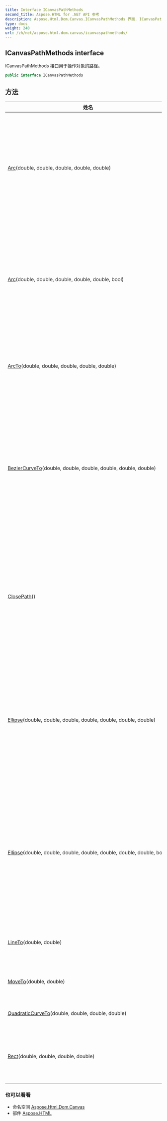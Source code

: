 ```yaml
---
title: Interface ICanvasPathMethods
second_title: Aspose.HTML for .NET API 参考
description: Aspose.Html.Dom.Canvas.ICanvasPathMethods 界面. ICanvasPathMethods 接口用于操作对象的路径
type: docs
weight: 240
url: /zh/net/aspose.html.dom.canvas/icanvaspathmethods/
---
```

## ICanvasPathMethods interface

ICanvasPathMethods 接口用于操作对象的路径。

```csharp
public interface ICanvasPathMethods
```

## 方法

| 姓名 | 描述 |
| --- | --- |
| [Arc](../../aspose.html.dom.canvas/icanvaspathmethods/arc/#arc)(double, double, double, double, double) | 向以 (x, y) 位置为中心、半径为 r 的路径添加一个圆弧，从 startAngle 开始到 endAngle 结束，沿给定方向逆时针（默认为顺时针）。 |
| [Arc](../../aspose.html.dom.canvas/icanvaspathmethods/arc/#arc_1)(double, double, double, double, double, bool) | 向以 (x, y) 位置为中心、半径为 r 的路径添加一个圆弧，从 startAngle 开始到 endAngle 结束，沿给定方向逆时针（默认为顺时针）。 |
| [ArcTo](../../aspose.html.dom.canvas/icanvaspathmethods/arcto/)(double, double, double, double, double) | 将圆弧添加到具有给定控制点和半径的路径，通过直线连接到前一个点。 |
| [BezierCurveTo](../../aspose.html.dom.canvas/icanvaspathmethods/beziercurveto/)(double, double, double, double, double, double) | 向路径添加三次贝塞尔曲线。它需要三点。 前两个点是控制点，第三个是终点。 起点是当前路径中的最后一个点， 可以在创建贝塞尔曲线之前使用 moveTo() 更改。 |
| [ClosePath](../../aspose.html.dom.canvas/icanvaspathmethods/closepath/)() | 使笔尖移回当前子路径的起点。 它试图从当前点到起点画一条直线。 如果形状已经闭合或只有一个点，则此函数不执行任何操作。 |
| [Ellipse](../../aspose.html.dom.canvas/icanvaspathmethods/ellipse/#ellipse)(double, double, double, double, double, double, double) | 向以 (x, y) 位置为中心的路径添加一个椭圆，半径为 radiusX 和 radiusY，从 startAngle 开始到 endAngle 结束，沿给定方向逆时针（默认为顺时针）。 |
| [Ellipse](../../aspose.html.dom.canvas/icanvaspathmethods/ellipse/#ellipse_1)(double, double, double, double, double, double, double, bool) | 向以 (x, y) 位置为中心的路径添加一个椭圆，半径为 radiusX 和 radiusY，从 startAngle 开始到 endAngle 结束，沿给定方向逆时针（默认为顺时针）。 |
| [LineTo](../../aspose.html.dom.canvas/icanvaspathmethods/lineto/)(double, double) | 用直线将子路径中的最后一个点连接到 x、y 坐标。 |
| [MoveTo](../../aspose.html.dom.canvas/icanvaspathmethods/moveto/)(double, double) | 将新子路径的起点移动到 (x, y) 坐标。 |
| [QuadraticCurveTo](../../aspose.html.dom.canvas/icanvaspathmethods/quadraticcurveto/)(double, double, double, double) | 将二次贝塞尔曲线添加到当前路径。 |
| [Rect](../../aspose.html.dom.canvas/icanvaspathmethods/rect/)(double, double, double, double) | 在位置 (x, y) 处为矩形创建路径，其大小由宽度和高度决定。 |

### 也可以看看

* 命名空间 [Aspose.Html.Dom.Canvas](../../aspose.html.dom.canvas/)
* 部件 [Aspose.HTML](../../)


